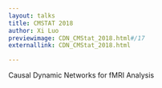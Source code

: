 ```yaml
---
layout: talks
title: CMSTAT 2018
author: Xi Luo
previewimage: CDN_CMStat_2018.html#/17
externallink: CDN_CMStat_2018.html

---
```

Causal Dynamic Networks for fMRI Analysis
